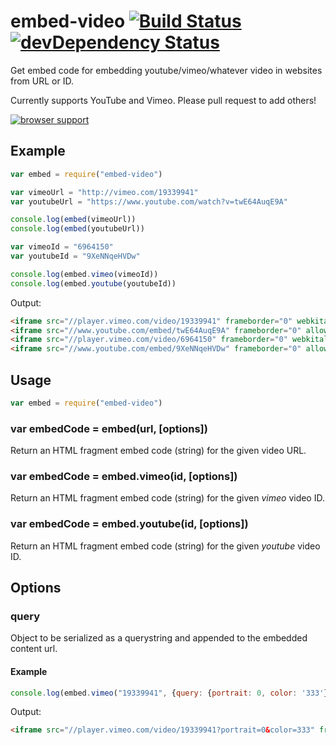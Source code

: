 # embed-video [![Build Status](http://img.shields.io/travis/alanshaw/embed-video.svg)](https://travis-ci.org/alanshaw/embed-video) [![devDependency Status](https://david-dm.org/alanshaw/embed-video/dev-status.svg)](https://david-dm.org/alanshaw/embed-video#info=devDependencies)

Get embed code for embedding youtube/vimeo/whatever video in websites from URL or ID.

Currently supports YouTube and Vimeo. Please pull request to add others!

[![browser support](https://ci.testling.com/alanshaw/embed-video.png)](https://ci.testling.com/alanshaw/embed-video)

## Example

```js
var embed = require("embed-video")

var vimeoUrl = "http://vimeo.com/19339941"
var youtubeUrl = "https://www.youtube.com/watch?v=twE64AuqE9A"

console.log(embed(vimeoUrl))
console.log(embed(youtubeUrl))

var vimeoId = "6964150"
var youtubeId = "9XeNNqeHVDw"

console.log(embed.vimeo(vimeoId))
console.log(embed.youtube(youtubeId))
```

Output:

```html
<iframe src="//player.vimeo.com/video/19339941" frameborder="0" webkitallowfullscreen mozallowfullscreen allowfullscreen></iframe>
<iframe src="//www.youtube.com/embed/twE64AuqE9A" frameborder="0" allowfullscreen></iframe>
<iframe src="//player.vimeo.com/video/6964150" frameborder="0" webkitallowfullscreen mozallowfullscreen allowfullscreen></iframe>
<iframe src="//www.youtube.com/embed/9XeNNqeHVDw" frameborder="0" allowfullscreen></iframe>
```

## Usage

```js
var embed = require("embed-video")
```

### var embedCode = embed(url, [options])

Return an HTML fragment embed code (string) for the given video URL.

### var embedCode = embed.vimeo(id, [options])

Return an HTML fragment embed code (string) for the given _vimeo_ video ID.

### var embedCode = embed.youtube(id, [options])

Return an HTML fragment embed code (string) for the given _youtube_ video ID.

## Options

### query

Object to be serialized as a querystring and appended to the embedded content url.

#### Example

```js
console.log(embed.vimeo("19339941", {query: {portrait: 0, color: '333'}}))
```

Output:

```html
<iframe src="//player.vimeo.com/video/19339941?portrait=0&color=333" frameborder="0" webkitallowfullscreen mozallowfullscreen allowfullscreen></iframe>
```

